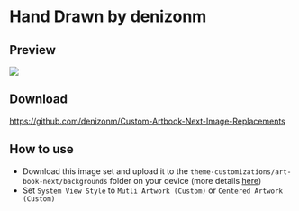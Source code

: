 # Hand Drawn by denizonm

## Preview

![](https://github.com/denizonm/Custom-Artbook-Next-Image-Replacements/blob/main/demonstation.gif?raw=true)

## Download

https://github.com/denizonm/Custom-Artbook-Next-Image-Replacements 

## How to use

- Download this image set and upload it to the `theme-customizations/art-book-next/backgrounds` folder on your device (more details [here](https://github.com/anthonycaccese/art-book-next-jelos#theme-customizations))
- Set `System View Style` to `Mutli Artwork (Custom)` or `Centered Artwork (Custom)`

